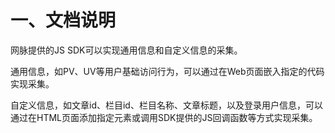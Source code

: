 # **一、文档说明**

网脉提供的JS SDK可以实现通用信息和自定义信息的采集。

通用信息，如PV、UV等用户基础访问行为，可以通过在Web页面嵌入指定的代码实现采集。

自定义信息，如文章id、栏目id、栏目名称、文章标题，以及登录用户信息，可以通过在HTML页面添加指定元素或调用SDK提供的JS回调函数等方式实现采集。





